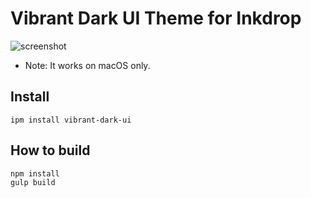 # Vibrant Dark UI Theme for Inkdrop

![screenshot](https://github.com/inkdropapp/vibrant-dark-ui/blob/master/img/screenshot.png?raw=true)

 * Note: It works on macOS only.

## Install

```
ipm install vibrant-dark-ui
```

## How to build

```
npm install
gulp build
```
